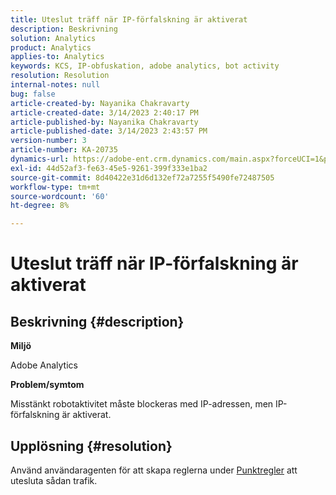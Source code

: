 ```yaml
---
title: Uteslut träff när IP-förfalskning är aktiverat
description: Beskrivning
solution: Analytics
product: Analytics
applies-to: Analytics
keywords: KCS, IP-obfuskation, adobe analytics, bot activity
resolution: Resolution
internal-notes: null
bug: false
article-created-by: Nayanika Chakravarty
article-created-date: 3/14/2023 2:40:17 PM
article-published-by: Nayanika Chakravarty
article-published-date: 3/14/2023 2:43:57 PM
version-number: 3
article-number: KA-20735
dynamics-url: https://adobe-ent.crm.dynamics.com/main.aspx?forceUCI=1&pagetype=entityrecord&etn=knowledgearticle&id=a7314f20-76c2-ed11-83ff-6045bd006a22
exl-id: 44d52af3-fe63-45e5-9261-399f333e1ba2
source-git-commit: 8d40422e31d6d132ef72a7255f5490fe72487505
workflow-type: tm+mt
source-wordcount: '60'
ht-degree: 8%

---
```


# Uteslut träff när IP-förfalskning är aktiverat

## Beskrivning {#description}


<b>Miljö</b>

Adobe Analytics

<b>Problem/symtom</b>

Misstänkt robotaktivitet måste blockeras med IP-adressen, men IP-förfalskning är aktiverat.


## Upplösning {#resolution}


Använd användaragenten för att skapa reglerna under [Punktregler](https://experienceleague.adobe.com/docs/analytics/admin/admin-tools/manage-report-suites/edit-report-suite/report-suite-general/bot-removal/bot-rules.html?lang=en) att utesluta sådan trafik.
